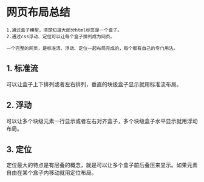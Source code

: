# 网页布局总结

```
1.通过盒子模型，清楚知道大部分html标签是一个盒子。
2.通过css浮动、定位可以让每个盒子排列成为网页。

一个完整的网页，是标准流、浮动、定位一起布局完成的，每个都有自己的专门用法。
```

## 1. 标准流

可以让盒子上下排列或者左右排列，垂直的块级盒子显示就用标准流布局。

## 2. 浮动

可以让多个块级元素一行显示或者左右对齐盒子，多个块级盒子水平显示就用浮动布局。

## 3. 定位

定位最大的特点是有层叠的概念，就是可以让多个盒子前后叠压来显示。如果元素自由在某个盒子内移动就用定位布局。
